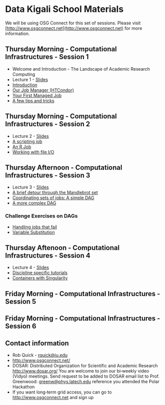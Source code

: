 # Data Kigali School Materials

We will be using OSG Connect for this set of sessions. Please visit [http://www.osgconnect.net](http://www.osgconnect.net) for more information.

## Thursday Morning - Computational Infrastructures - Session 1

   * Welcome and Introduction - The Landscape of Academic Research Computing
   * Lecture 1 - [Slides](https://github.com/opensciencegrid/dosar/blob/master/docs/DataKigali2018/RDA-Lecture1-Trieste-2018.pdf)
   * [Introduction](https://github.com/opensciencegrid/dosar/blob/master/docs/DataKigali2018/01-Introduction.md) 
   * [Our Job Manager (HTCondor)](https://github.com/opensciencegrid/dosar/blob/master/docs/DataKigali2018/02-OurJobManager.md)
   * [Your First Managed Job](https://github.com/opensciencegrid/dosar/blob/master/docs/DataKigali2018/03-FirstManagedJob.md)
   * [A few tips and tricks](https://github.com/opensciencegrid/dosar/blob/master/docs/DataKigali2018/04-TipsandTricks.md)
   
## Thursday Morning - Computational Infrastructures - Session 2

   * Lecture 2 - [Slides](https://github.com/opensciencegrid/dosar/blob/master/docs/DataKigali2018/RDA-Lecture2-Trieste-2018.pdf)
   * [A scripting job](https://github.com/opensciencegrid/dosar/blob/master/docs/DataKigali2018/05-ScriptingJob.md)
   * [An R Job](https://github.com/opensciencegrid/dosar/blob/master/docs/DataKigali2018/06-RJob.md)
   * [Working with file I/O](https://github.com/opensciencegrid/dosar/blob/master/docs/DataKigali2018/07-WorkingwithFiles.md)
   
## Thursday Afternoon - Computational Infrastructures - Session 3

   * Lecture 3 - [Slides](https://github.com/opensciencegrid/dosar/blob/master/docs/DataKigali2018/RDA-Lecture3-Trieste-2018.pdf)
   * [A brief detour through the Mandlebrot set](https://github.com/opensciencegrid/dosar/blob/master/docs/DataKigali2018/08-Mandlebrot.md)
   * [Coordinating sets of jobs: A simple DAG](https://github.com/opensciencegrid/dosar/blob/master/docs/DataKigali2018/09-SimpleDAG.md)
   * [A more complex DAG](https://github.com/opensciencegrid/dosar/blob/master/docs/DataKigali2018/10-ComplexDAG.md)
   
### Challenge Exercises on DAGs

   * [Handling jobs that fail](https://github.com/opensciencegrid/dosar/blob/master/docs/DataKigali2018/11-HandlingFailure.md)
   * [Variable Substitution](https://github.com/opensciencegrid/dosar/blob/master/docs/DataKigali2018/12-VariableSubstitution.md)
   
## Thursday Aftenoon - Computational Infrastructures - Session 4

   * Lecture 4 - [Slides](https://github.com/opensciencegrid/dosar/blob/master/docs/DataKigali2018/RDA-Lecture4-Trieste-2018.pdf)
   * [Discipline specific tutorials](https://github.com/opensciencegrid/dosar/blob/master/docs/DataKigali2018/13-DisciplineTutorials.md)
   * [Containers with Singularity](https://github.com/opensciencegrid/dosar/blob/master/docs/DataKigali2018/14-Containers.md)
   
## Friday Morning - Computational Infrastructures - Session 5


## Friday Morning - Computational Infrastructures - Session 6

   
## Contact information

   * Rob Quick - rquick@iu.edu
   * http://www.osgconnect.net/
   * DOSAR: Distributed Organization for Scientific and Academic Research http://www.dosar.org/ You are welcome to join our bi‐weekly video (Vidyo) meetings. Send request to be added to DOSAR email list to Prof. Greenwood: greenw@phys.latech.edu reference you attended the Polar Hackathon
   * If you want long‐term grid access, you can go to http://www.osgconnect.net and sign up



